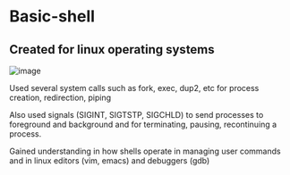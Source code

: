# Basic-shell

## Created for linux operating systems

![image](https://user-images.githubusercontent.com/61263058/137844252-070a01db-d756-48c2-91f8-f2b3ff3d6960.png)

Used several system calls such as fork, exec, dup2, etc for process creation, redirection, piping

Also used signals (SIGINT, SIGTSTP, SIGCHLD) to send processes to foreground and background and for terminating, pausing, recontinuing a process.

Gained understanding in how shells operate in managing user commands and in linux editors (vim, emacs) and debuggers (gdb)
